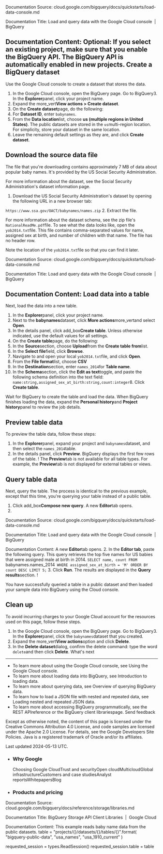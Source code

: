 Documentation Source:
cloud.google.com/bigquery/docs/quickstarts/load-data-console.md

Documentation Title:
Load and query data with the Google Cloud console  |  BigQuery

Documentation Content:
Optional: If you
 select an existing project, make sure that you
 enable
 the BigQuery API. The BigQuery API is automatically
 enabled in new projects.
Create a BigQuery dataset
-------------------------

Use the Google Cloud console to create a dataset that stores the data.

1. In the Google Cloud console, open the BigQuery page.
Go to BigQuery3. In the
 **Explorer**panel, click your project name.
4. Expand the more\_vert**View actions > Create dataset**.
5. On the **Create dataset**page, do the following:
1. For
 **Dataset ID**, enter `babynames`.
2. From the **Data location**list, choose **us (multiple regions in United States)**.
 The public datasets are stored in the `us`multi-region
 location. For simplicity,
 store your
 dataset in the same location.
3. Leave the remaining default settings as they are, and click **Create dataset**.

Download the source data file
-----------------------------

The file that you're downloading contains approximately 7 MB of data about
popular baby names. It's provided by the US Social Security Administration.

For more information about the dataset, see the
Social Security Administration's dataset information page.

1. Download the US Social Security Administration's dataset by opening the
following URL in a new browser tab:

`https://www.ssa.gov/OACT/babynames/names.zip`
2. Extract the file.

For more information about the dataset schema, see the zip file's
`NationalReadMe.pdf`file.
To see what the data looks like, open the `yob2014.txt`file. This file
contains comma-separated values for name, assigned sex at birth, and number
of children with that name. The file has no header row.

Note the location of the `yob2014.txt`file so that you can find it later.



Documentation Source:
cloud.google.com/bigquery/docs/quickstarts/load-data-console.md

Documentation Title:
Load and query data with the Google Cloud console  |  BigQuery

Documentation Content:
Load data into a table
----------------------

Next, load the data into a new table.

1. In the
 **Explorer**panel, click your project name.
2. Next to the **babynames**dataset, click
 **More actions**more\_vertand select **Open**.
3. In the details panel, click
 add\_box**Create
 table**. Unless otherwise indicated, use the default values for all settings.
4. On the **Create table**page, do the following:
1. In the **Source**section, choose **Upload**from the
 **Create table
 from**list.
2. In the **Select file**field, click **Browse**.
3. Navigate to and open your local `yob2014.txt`file, and click **Open**.
4. From the
 **File
 format**list, choose **CSV**
5. In the **Destination**section, enter
 `names_2014`for
 **Table
 name**.
6. In the **Schema**section, click the
 **Edit as
 text**toggle, and paste the following
 schema definition into the text field:
`name:string,assigned_sex_at_birth:string,count:integer`8. Click
 **Create
 table**.

Wait for BigQuery to create the table and load the data.
 When BigQuery finishes loading the data, expand the
 **Personal
 history**and **Project history**panel to review the job details.

Preview table data
------------------

To preview the table data, follow these steps:

1. In the
 **Explorer**panel, expand your project and `babynames`dataset, and then
 select the `names_2014`table.
2. In the details panel, click **Preview**. BigQuery displays the first few
 rows of the table.
!
The **Preview**tab is not available for all table types. For example, the
**Preview**tab is not displayed for external tables or views.


Query table data
----------------

Next, query the table. The process is identical to the previous example,
except that this time, you're querying your table instead of a public table.

1. Click add\_box**Compose new query**. A new **Editor**tab opens.
2.



Documentation Source:
cloud.google.com/bigquery/docs/quickstarts/load-data-console.md

Documentation Title:
Load and query data with the Google Cloud console  |  BigQuery

Documentation Content:
A new **Editor**tab opens.
2. In the **Editor
 tab**, paste the following query. This query
 retrieves the top five names for US babies that were assigned male at birth
 in 2014. `SELECT
 name,
 count
 FROM
 `babynames.names_2014`
 WHERE
 assigned_sex_at_birth = 'M'
 ORDER BY
 count DESC
 LIMIT
 5;`
3. Click **Run**. The results are displayed
 in the **Query results**section. !

You have successfully queried a table in a public dataset and then loaded your
sample data into BigQuery using the Cloud console.

Clean up
--------

To avoid incurring charges to your Google Cloud account for
 the resources used on this page, follow these steps.
 

1. In the Google Cloud console, open the BigQuery page.
Go to BigQuery3. In the **Explorer**panel, click the `babynames`dataset
 that you created.
4. Expand the more\_vert**View actions**option and click **Delete**.
5. In the **Delete dataset**dialog, confirm the delete command: type the word
 `delete`and then click **Delete**.
What's next
-----------

* To learn more about using the Google Cloud console, see
 Using the Google Cloud console.
* To learn more about loading data into BigQuery, see
 Introduction to loading data.
* To learn more about querying data, see
 Overview of querying BigQuery data.
* To learn how to load a JSON file with nested and repeated data, see
 Loading nested and repeated JSON data.
* To learn more about accessing BigQuery programmatically, see
 the REST APIreference or the
 BigQuery client librariespage.
Send feedback
 
 Except as otherwise noted, the content of this page is licensed under the Creative Commons Attribution 4.0 License, and code samples are licensed under the Apache 2.0 License. For details, see the Google Developers Site Policies. Java is a registered trademark of Oracle and/or its affiliates.

Last updated 2024-05-13 UTC.

* ### Why Google


	Choosing Google CloudTrust and securityOpen cloudMulticloudGlobal infrastructureCustomers and case studiesAnalyst reportsWhitepapersBlog
* ### Products and pricing



Documentation Source:
cloud.google.com/bigquery/docs/reference/storage/libraries.md

Documentation Title:
BigQuery Storage API Client Libraries  |  Google Cloud

Documentation Content:
This example reads baby name data from the public datasets.
table = "projects/{}/datasets/{}/tables/{}".format(
 "bigquery-public-data", "usa_names", "usa_1910_current"
)

requested_session = types.ReadSession()
requested_session.table = table



